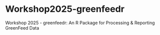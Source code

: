 # Workshop2025-greenfeedr
Workshop 2025 - greenfeedr: An R Package for Processing &amp; Reporting GreenFeed Data
